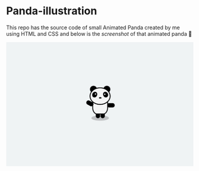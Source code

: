 # Panda-illustration
This repo has the source code of small Animated Panda created by me using HTML and CSS and below is the *screenshot* of that animated panda :panda_face:

![Panda Illustration](/images/image1.jpg)
